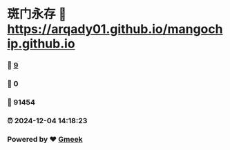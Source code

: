 # 斑门永存 :link: https://arqady01.github.io/mangochip.github.io 
### :page_facing_up: [9](https://arqady01.github.io/mangochip.github.io/tag.html) 
### :speech_balloon: 0 
### :hibiscus: 91454 
### :alarm_clock: 2024-12-04 14:18:23 
### Powered by :heart: [Gmeek](https://github.com/Meekdai/Gmeek)
